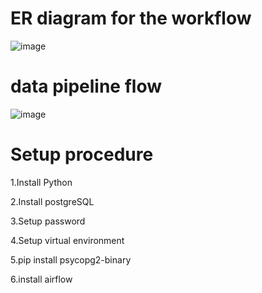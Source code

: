 # ER diagram for the workflow

![image](https://github.com/user-attachments/assets/7e3feb42-b7d3-4dce-899b-c56eec999387)



# data pipeline flow

![image](https://github.com/user-attachments/assets/17c776d1-8d13-47c0-b502-e61b412070a8)




# Setup procedure
1.Install Python

2.Install postgreSQL

3.Setup password

4.Setup virtual environment

5.pip install psycopg2-binary

6.install airflow
